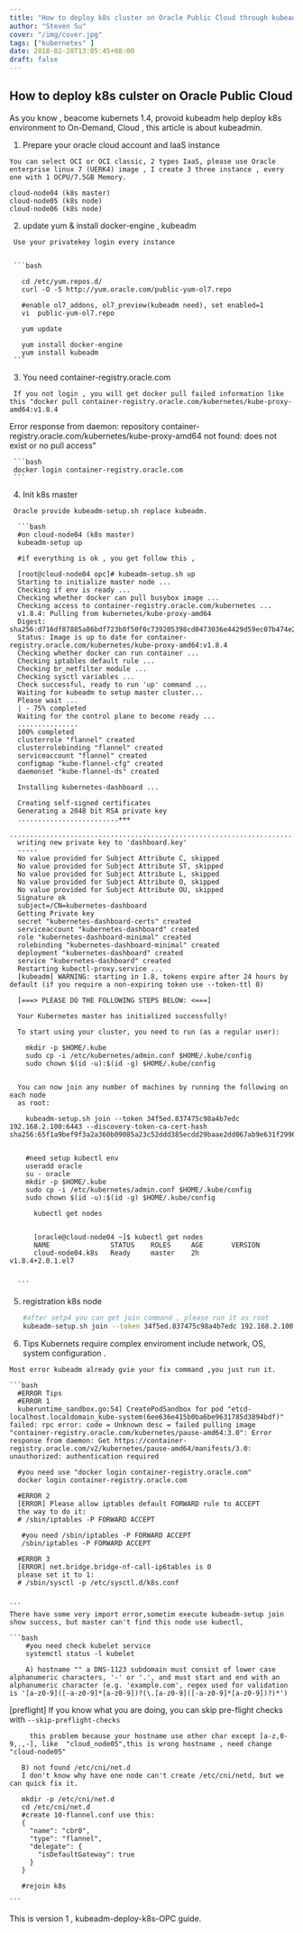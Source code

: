 ```yaml
---
title: "How to deploy k8s cluster on Oracle Public Cloud through kubeadm"
author: "Steven Su"
cover: "/img/cover.jpg"
tags: ["kubernetes" ]
date: 2018-02-28T13:05:45+08:00
draft: false
---
```


## How to deploy k8s culster on Oracle Public Cloud

   As you know , beacome kubernets 1.4, provoid kubeadm help deploy k8s environment to On-Demand, Cloud , this article is about kubeadmin.<!--more-->


   1.  Prepare your oracle cloud account and IaaS instance 

    You can select OCI or OCI classic, 2 types IaaS, please use Oracle enterprise linux 7 (UERK4) image , I create 3 three instance , every one with 1 OCPU/7.5GB Memory.
    
    cloud-node04 (k8s master)
    cloud-node05 (k8s node)
    cloud-node06 (k8s node)
    
   2. update yum & install docker-engine , kubeadm
   
     Use your privatekey login every instance
     
     
     ```bash
     
       cd /etc/yum.repos.d/
       curl -O -S http://yum.oracle.com/public-yum-ol7.repo
       
       #enable ol7_addons, ol7_preview(kubeadm need), set enabled=1
       vi  public-yum-ol7.repo
     
       yum update
       
       yum install docker-engine
       yum install kubeadm
     ``` 
     
   3. You need container-registry.oracle.com
   
     If you not login , you will get docker pull failed information like this "docker pull container-registry.oracle.com/kubernetes/kube-proxy-amd64:v1.8.4
Error response from daemon: repository container-registry.oracle.com/kubernetes/kube-proxy-amd64 not found: does not exist or no pull access"
     
     ```bash
     docker login container-registry.oracle.com
     ```
    
   4. Init k8s master

     Oracle provide kubeadm-setup.sh replace kubeadm. 

      ```bash
      #on cloud-node04 (k8s master)
      kubeadm-setup up
      
      #if everything is ok , you get follow this ,
      
      [root@cloud-node04 opc]# kubeadm-setup.sh up
      Starting to initialize master node ...
      Checking if env is ready ...
      Checking whether docker can pull busybox image ...
      Checking access to container-registry.oracle.com/kubernetes ...
      v1.8.4: Pulling from kubernetes/kube-proxy-amd64
      Digest: sha256:d716df87885a86bdf723b8f50f0c739205398cd0473036e4429d59ec07b474e2
      Status: Image is up to date for container-registry.oracle.com/kubernetes/kube-proxy-amd64:v1.8.4
      Checking whether docker can run container ...
      Checking iptables default rule ...
      Checking br_netfilter module ...
      Checking sysctl variables ...
      Check successful, ready to run 'up' command ...
      Waiting for kubeadm to setup master cluster...
      Please wait ...
      | - 75% completed
      Waiting for the control plane to become ready ...
      ...............
      100% completed
      clusterrole "flannel" created
      clusterrolebinding "flannel" created
      serviceaccount "flannel" created
      configmap "kube-flannel-cfg" created
      daemonset "kube-flannel-ds" created

      Installing kubernetes-dashboard ...

      Creating self-signed certificates
      Generating a 2048 bit RSA private key
      .........................+++
      ..........................................................................................+++
      writing new private key to 'dashboard.key'
      -----
      No value provided for Subject Attribute C, skipped
      No value provided for Subject Attribute ST, skipped
      No value provided for Subject Attribute L, skipped
      No value provided for Subject Attribute O, skipped
      No value provided for Subject Attribute OU, skipped
      Signature ok
      subject=/CN=kubernetes-dashboard
      Getting Private key
      secret "kubernetes-dashboard-certs" created
      serviceaccount "kubernetes-dashboard" created
      role "kubernetes-dashboard-minimal" created
      rolebinding "kubernetes-dashboard-minimal" created
      deployment "kubernetes-dashboard" created
      service "kubernetes-dashboard" created
      Restarting kubectl-proxy.service ...
      [kubeadm] WARNING: starting in 1.8, tokens expire after 24 hours by default (if you require a non-expiring token use --token-ttl 0)

      [===> PLEASE DO THE FOLLOWING STEPS BELOW: <===]

      Your Kubernetes master has initialized successfully!

      To start using your cluster, you need to run (as a regular user):

        mkdir -p $HOME/.kube
        sudo cp -i /etc/kubernetes/admin.conf $HOME/.kube/config
        sudo chown $(id -u):$(id -g) $HOME/.kube/config

      
      You can now join any number of machines by running the following on each node
      as root:

        kubeadm-setup.sh join --token 34f5ed.837475c98a4b7edc 192.168.2.100:6443 --discovery-token-ca-cert-hash sha256:65f1a9bef9f3a2a360b09085a23c52ddd385ecdd29baae2dd067ab9e631f2996
        
        
        #need setup kubectl env
        useradd oracle
        su - oracle
        mkdir -p $HOME/.kube
        sudo cp -i /etc/kubernetes/admin.conf $HOME/.kube/config
        sudo chown $(id -u):$(id -g) $HOME/.kube/config
		  
		  kubectl get nodes
		  
		  
		  [oracle@cloud-node04 ~]$ kubectl get nodes
		  NAME               STATUS    ROLES     AGE       VERSION
		  cloud-node04.k8s   Ready     master    2h        v1.8.4+2.0.1.el7
		  
      
      ```
   5. registration  k8s node

      ```bash
      #after setp4 you can get join command , please run it as root 
      kubeadm-setup.sh join --token 34f5ed.837475c98a4b7edc 192.168.2.100:6443 --discovery-token-ca-cert-hash sha256:65f1a9bef9f3a2a360b09085a23c52ddd385ecdd29baae2dd067ab9e631f2996
      
      ```
      
   6. Tips
   	Kubernets require complex enviroment include network, OS, system configuration .
   	
   	Most error kubeadm already gvie your fix command ,you just run it.
   	
   	```bash
   	  #ERROR Tips
   	  #ERROR 1 
   	  kuberuntime_sandbox.go:54] CreatePodSandbox for pod "etcd-localhost.localdomain_kube-system(6ee636e415b0ba6be9631785d3894bdf)" failed: rpc error: code = Unknown desc = failed pulling image "container-registry.oracle.com/kubernetes/pause-amd64:3.0": Error response from daemon: Get https://container-registry.oracle.com/v2/kubernetes/pause-amd64/manifests/3.0: unauthorized: authentication required
   	
   	  #you need use "docker login container-registry.oracle.com"
   	  docker login container-registry.oracle.com
   	  
   	  #ERROR 2  	   
   	  [ERROR] Please allow iptables default FORWARD rule to ACCEPT
      the way to do it:
      # /sbin/iptables -P FORWARD ACCEPT
   	
   	   #you need /sbin/iptables -P FORWARD ACCEPT 
   	   /sbin/iptables -P FORWARD ACCEPT
   	   
      #ERROR 3
   	  [ERROR] net.bridge.bridge-nf-call-ip6tables is 0
      please set it to 1:
      # /sbin/sysctl -p /etc/sysctl.d/k8s.conf
      
   	  
   	```
   	There have some very import error,sometim execute kubeadm-setup join show success, but master can't find this node use kubectl,
   	  
   	```bash
   		#you need check kubelet service
   		systemctl status -l kubelet
   		
   		A) hostname "" a DNS-1123 subdomain must consist of lower case alphanumeric characters, '-' or '.', and must start and end with an alphanumeric character (e.g. 'example.com', regex used for validation is '[a-z0-9]([-a-z0-9]*[a-z0-9])?(\.[a-z0-9]([-a-z0-9]*[a-z0-9])?)*')
[preflight] If you know what you are doing, you can skip pre-flight checks with `--skip-preflight-checks`
      
         this problem because your hostname use other char except [a-z,0-9,.,-], like  "cloud_node05",this is wrong hostname , need change "cloud-node05"  
         
       B) not found /etc/cni/net.d 
       I don't know why have one node can't create /etc/cni/netd, but we can quick fix it.
       
       mkdir -p /etc/cni/net.d
       cd /etc/cni/net.d
       #create 10-flannel.conf use this:
       {
         "name": "cbr0",
         "type": "flannel",
         "delegate": {
           "isDefaultGateway": true
         }
       }
       
       #rejoin k8s
   	
   	```
   
<!--more-->

This is version 1 , kubeadm-deploy-k8s-OPC guide.
